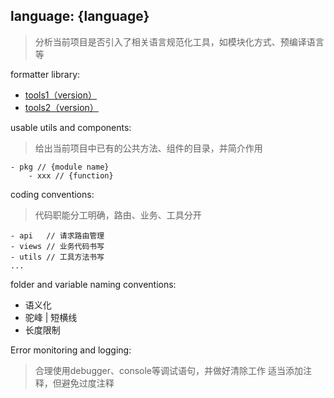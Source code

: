 ## language: {language}
> 分析当前项目是否引入了相关语言规范化工具，如模块化方式、预编译语言等

formatter library:
- [tools1（version）]()
- [tools2（version）]()

usable utils and components:
> 给出当前项目中已有的公共方法、组件的目录，并简介作用
```
- pkg // {module name}
	- xxx // {function}
```

coding conventions:
> 代码职能分工明确，路由、业务、工具分开
```
- api 	// 请求路由管理
- views // 业务代码书写
- utils // 工具方法书写
...
```

folder and variable naming conventions:
- 语义化
- 驼峰 | 短横线
- 长度限制

Error monitoring and logging:
> 合理使用debugger、console等调试语句，并做好清除工作
> 适当添加注释，但避免过度注释

